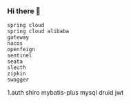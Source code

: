 ### Hi there 👋

    spring cloud
    spring cloud alibaba 
    gateway
    nacos
    openfeign
    sentinel
    seata
    sleuth
    zipkin
    swagger
    
1.auth
    shiro
    mybatis-plus
    mysql
    druid
    jwt
